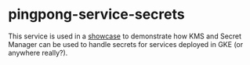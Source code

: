# pingpong-service-secrets

This service is used in a [showcase](https://github.com/grzzboot/pingpong-service/wiki/3.-Handling-secrets-in-GCP) to demonstrate how KMS and Secret Manager can be used to handle secrets for services deployed in GKE (or anywhere really?).